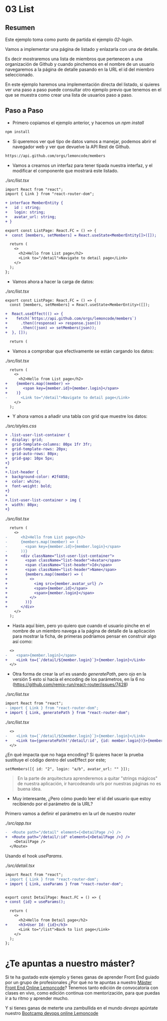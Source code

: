 # 03 List

## Resumen

Este ejemplo toma como punto de partida el ejemplo _02-login_.

Vamos a implementar una página de listado y enlazarla con una de detalle.

Es decir mostraremos una lista de miembros que pertenecen a una organización
de Github y cuando pinchemos en el nombre de un usuario navegaremos a la
página de detalle pasando en la URL el id del miembro seleccionado.

En este ejemplo haremos una implementación directa del listado, si
quieres ver una paso a paso puede consultar otro ejemplo previo que tenemos
en el que se muestra como crear una lista de usuarios paso a paso.

## Paso a Paso

- Primero copiamos el ejemplo anterior, y hacemos un _npm install_

```bash
npm install
```

- Si queremos ver qué tipo de datos vamos a manejar, podemos abrir el navegador web y ver que devuelve la API Rest de Github.

```bash
https://api.github.com/orgs/lemoncode/members
```

- Vamos a crearnos un interfaz para tener tipada nuestra interfaz,
  y el modificar el componente que mostrará este listado.

_./src/list.tsx_

```diff
import React from "react";
import { Link } from "react-router-dom";

+ interface MemberEntity {
+   id : string;
+   login: string;
+   avatar_url: string;
+ }

export const ListPage: React.FC = () => {
+  const [members, setMembers] = React.useState<MemberEntity[]>([]);

  return (
    <>
      <h2>Hello from List page</h2>
      <Link to="/detail">Navigate to detail page</Link>
    </>
  );
};
```

- Vamos ahora a hacer la carga de datos:

_./src/list.tsx_

```diff
export const ListPage: React.FC = () => {
  const [members, setMembers] = React.useState<MemberEntity>([]);

+  React.useEffect(() => {
+    fetch(`https://api.github.com/orgs/lemoncode/members`)
+      .then((response) => response.json())
+      .then((json) => setMembers(json));
+  }, []);

  return (
```

- Vamos a comprobar que efectivamente se están cargando los datos:

_./src/list.tsx_

```diff
  return (
    <>
      <h2>Hello from List page</h2>
+    {members.map((member) =>
+       <span key={member.id}>{member.login}</span>
+    )}
-      <Link to="/detail">Navigate to detail page</Link>
    </>
  );
```

- Y ahora vamos a añadir una tabla con grid que muestre los datos:

_./src/styles.css_

```diff
+ .list-user-list-container {
+  display: grid;
+  grid-template-columns: 80px 1fr 3fr;
+  grid-template-rows: 20px;
+  grid-auto-rows: 80px;
+  grid-gap: 10px 5px;
+}
+
+.list-header {
+  background-color: #2f4858;
+  color: white;
+  font-weight: bold;
+}
+
+.list-user-list-container > img {
+  width: 80px;
+}
```

_./src/list.tsx_

```diff
  return (
    <>
-      <h2>Hello from List page</h2>
-      {members.map((member) => (
-        <span key={member.id}>{member.login}</span>
-      ))}
+      <div className="list-user-list-container">
+        <span className="list-header">Avatar</span>
+        <span className="list-header">Id</span>
+        <span className="list-header">Name</span>
+        {members.map((member) => (
+          <>
+            <img src={member.avatar_url} />
+            <span>{member.id}</span>
+            <span>{member.login}</span>
+          </>
+        ))}
+      </div>
    </>
  );
```

- Hasta aquí bien, pero yo quiero que cuando el usuario pinche en el nombre de un
  miembro navega a la página de detalle de la aplicación para mostrar la ficha, de
  primeras podríamos pensar en construir algo así como:

```diff
  <>
-    <span>{member.login}</span>
+    <Link to={`/detail/${member.login}`}>{member.login}</Link>
  </>
```

- Otra forma de crear la url es usando _generatePath_, pero ojo en la versión 5
  esto si hacía el encoding de los parámetros, en la 6 no (https://github.com/remix-run/react-router/issues/7428)

_./src/list.tsx_

```diff
import React from "react";
- import { Link } from "react-router-dom";
+ import { Link, generatePath } from "react-router-dom";
```

_./src/list.tsx_

```diff
  <>
-    <Link to={`/detail/${member.login}`}>{member.login}</Link>
+    <Link to={generatePath('/detail/:id', {id: member.login})}>{member.login}</Link>
  </>
```

¿En qué impacta que no haga encoding? Si quieres hacer la prueba sustituye el código dentro del useEffect por este;

```tsx
setMembers([{ id: "2", login: "a/b", avatar_url: "" }]);
```

> En la parte de arquitectura aprenderemos a quitar "strings mágicos" de nuestra aplicación, ir harcodeando urls por nuestras páginas no es buena idea.

- Muy interesante, ¿Pero cómo puedo leer el id del usuario que estoy
  recibiendo por el parámetro de la URL?

Primero vamos a definir el parámetro en la url de nuestro router

_./src/app.tsx_

```diff
-  <Route path="/detail" element={<DetailPage />} />
+  <Route path="/detail/:id" element={<DetailPage />} />
    <DetailPage />
  </Route>
```

Usando el hook _useParams_.

_./src/detail.tsx_

```diff
import React from "react";
- import { Link } from "react-router-dom";
+ import { Link, useParams } from "react-router-dom";


export const DetailPage: React.FC = () => {
+ const {id} = useParams();

  return (
    <>
      <h2>Hello from Detail page</h2>
+     <h3>User Id: {id}</h3>
      <Link to="/list">Back to list page</Link>
    </>
  );
};
```

# ¿Te apuntas a nuestro máster?

Si te ha gustado este ejemplo y tienes ganas de aprender Front End
guiado por un grupo de profesionales ¿Por qué no te apuntas a
nuestro [Máster Front End Online Lemoncode](https://lemoncode.net/master-frontend#inicio-banner)? Tenemos tanto edición de convocatoria
con clases en vivo, como edición continua con mentorización, para
que puedas ir a tu ritmo y aprender mucho.

Y si tienes ganas de meterte una zambullida en el mundo _devops_
apúntate nuestro [Bootcamp devops online Lemoncode](https://lemoncode.net/bootcamp-devops#bootcamp-devops/inicio)
